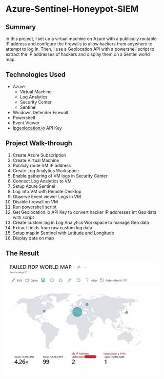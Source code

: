 # Azure-Sentinel-Honeypot-SIEM

## Summary
In this project, I set up a virtual machine on Azure with a publically routable IP address and configure the firewalls to allow hackers from anywhere to attempt to log in. Then, I use a Geolocation API with a powershell script to extract the IP addresses of hackers and display them on a Sentiel world map.

## Technologies Used

- Azure
  - Virtual Machine
  - Log Analytics
  - Security Center
  - Sentinel
- Windows Defender Firewall
- Powershell
- Event Viewer
- [ipgeolocation.io](https://ipgeolocation.io/) API Key

## Project Walk-through
 1. Create Azure Subscription
 2. Create Virtual Machine
 3. Publicly route VM IP address
 4. Create Log Analytics Workspace
 5. Enable gathering of VM logs in Security Center
 6. Connect Log Analytics to VM
 7. Setup Azure Sentinel
 8. Log into VM with Remote Desktop
 9. Observe Event viewer Logs in VM
 10. Disable firewall on VM
 11. Run powershell script
 12. Get Geolocation.io API Key to convert hacker IP addresses int Geo data with script
 13. Create custom log in Log Analytics Workspace to manage Geo data
 14. Extract fields from raw custom log data
 15. Setup map in Sentinel with Latitude and Longitude
 16. Display data on map

## The Result
![alt text](https://github.com/david-p-sorensen/Azure-Sentinel-Honeypot-SIEM/blob/main/SIEM.jpeg?raw=true)
